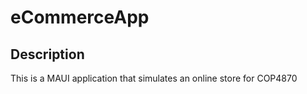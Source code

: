 # eCommerceApp

## Description

This is a MAUI application that simulates an online store for COP4870

